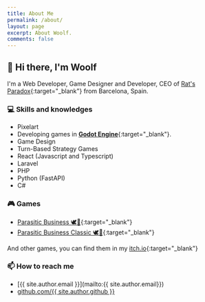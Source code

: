 ```yaml
---
title: About Me
permalink: /about/
layout: page
excerpt: About Woolf.
comments: false
---
```


## 👋  Hi there, I'm Woolf
I'm a Web Developer, Game Designer and Developer, CEO of [Rat's Paradox](https://ratsparadox.com){:target="_blank"} from Barcelona, Spain.

### 💻 Skills and knowledges
- Pixelart
- Developing games in [**Godot Engine**](https://godotengine.org){:target="_blank"}.
- Game Design
- Turn-Based Strategy Games
- React (Javascript and Typescript)
- Laravel
- PHP
- Python (FastAPI)
- C#

### 🎮 Games
- [Parasitic Business 🕊️🧹](https://store.steampowered.com/app/3433240/Parasitic_Business/){:target="_blank"}
- [Parasitic Business Classic 🕊️🧹](https://woolf-ux.itch.io/parasitic-business){:target="_blank"}

And other games, you can find them in my [itch.io](https://woolf-ux.itch.io){:target="_blank"}

### 📫 How to reach me
- [{{ site.author.email }}](mailto:{{ site.author.email}})
- <a href="https://github.com/{{ site.author.github }}" target="_blank">github.com/{{ site.author.github }}</a>
